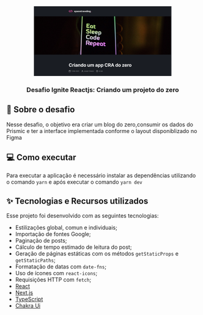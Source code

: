 <div align="center">
  <img src="./Screenshot_8.png">
</div>

<h3 align="center">Desafio Ignite Reactjs: Criando um projeto do zero</h3>

## :rocket: Sobre o desafio

Nesse desafio, o objetivo era criar um blog do zero,consumir os dados do Prismic e ter a interface implementada conforme o layout disponiblizado no Figma

## :computer: Como executar

Para executar a aplicação é necessário instalar as dependências utilizando o comando ```yarn``` e após executar o comando ```yarn dev```

## ✨ Tecnologias e Recursos utilizados

Esse projeto foi desenvolvido com as seguintes tecnologias:

- Estilizações global, comun e individuais;
- Importação de fontes Google;
- Paginação de posts;
- Cálculo de tempo estimado de leitura do post;
- Geração de páginas estáticas com os métodos `getStaticProps` e `getStaticPaths`;
- Formatação de datas com `date-fns`;
- Uso de ícones com `react-icons`;
- Requisições HTTP com `fetch`;
- [React](https://reactjs.org)
- [Next.js](https://nextjs.org/)
- [TypeScript](https://www.typescriptlang.org/)
- [Chakra Ui](https://chakra-ui.com/)

